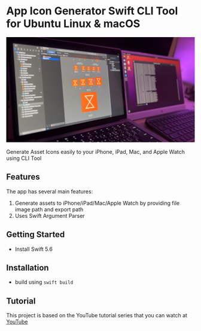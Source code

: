 # App Icon Generator Swift CLI Tool for Ubuntu Linux & macOS

![Alt text](./promo.jpg?raw=true "App Icon Generator Swift CLI Tool")

Generate Asset Icons easily to your iPhone, iPad, Mac, and Apple Watch using CLI Tool

## Features
The app has several main features:
1. Generate assets to iPhone/iPad/Mac/Apple Watch by providing file image path and export path
2. Uses Swift Argument Parser

## Getting Started
- Install Swift 5.6

## Installation
- build using `swift build`

## Tutorial
This project is based on the YouTube tutorial series that you can watch at [YouTube](https://youtu.be/RGNRh4KZNG0)
